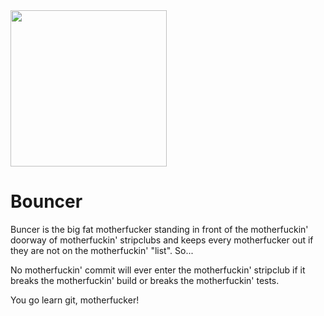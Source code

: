<img src="https://raw.github.com/vizZ/bouncer/master/img/bouncer.png" width="250px" />

Bouncer
=======

Buncer is the big fat motherfucker standing in front of the motherfuckin' doorway of motherfuckin' stripclubs and keeps every motherfucker out if they are not on the motherfuckin' "list". So...
 
No motherfuckin' commit will ever enter the motherfuckin' stripclub if it breaks the motherfuckin' build or breaks the motherfuckin' tests. 

You go learn git, motherfucker!
